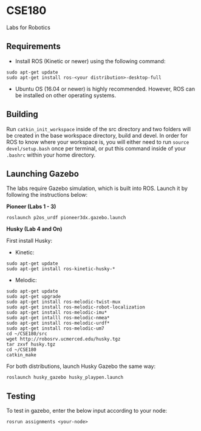 # CSE180
Labs for Robotics

## Requirements
* Install ROS (Kinetic or newer) using the following command:
```
sudo apt-get update
sudo apt-get install ros-<your distribution>-desktop-full
```
* Ubuntu OS (16.04 or newer) is highly recommended. However, ROS can be installed on other operating systems.

## Building
Run `catkin_init_workspace` inside of the src directory and two folders will be created in the base workspace directory, build and devel. In order for ROS to know where your workspace is, you will either need to run `source devel/setup.bash` once per terminal, or put this command inside of your `.bashrc` within your home directory.

## Launching Gazebo
The labs require Gazebo simulation, which is built into ROS. Launch it by following the instructions below:

**Pioneer (Labs 1 - 3)**
```
roslaunch p2os_urdf pioneer3dx.gazebo.launch
```
**Husky (Lab 4 and On)<br/>**

First install Husky:<br/>
* Kinetic:
```
sudo apt-get update
sudo apt-get install ros-kinetic-husky-*
```
* Melodic:
```
sudo apt-get update
sudo apt-get upgrade
sudo apt-get install ros-melodic-twist-mux
sudo apt-get install ros-melodic-robot-localization
sudo apt-get install ros-melodic-imu*
sudo apt-get intalll ros-melodic-nmea*
sudo apt-get install ros-melodic-urdf*
sudo apt-get install ros-melodic-um7
cd ~/CSE180/src
wget http://robosrv.ucmerced.edu/husky.tgz
tar zxvf husky.tgz
cd ~/CSE180
catkin_make
```
For both distributions, launch Husky Gazebo the same way:
```
roslaunch husky_gazebo husky_playpen.launch
```

## Testing
To test in gazebo, enter the below input according to your node:
```
rosrun assignments <your-node>
```